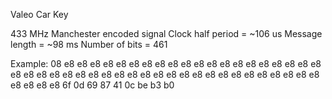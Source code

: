 Valeo Car Key

433 MHz
Manchester encoded signal
Clock half period = ~106 us
Message length = ~98 ms
Number of bits = 461

Example:
08 e8 e8 e8 e8 e8 e8 e8 e8 e8 e8 e8 e8 e8 e8 e8 e8 e8 e8 e8 e8 e8 e8 e8 e8 e8 e8 e8 e8 e8 e8 e8 e8 e8 e8 e8 e8 e8 e8 e8 e8 e8 e8 e8 e8 e8 e8 e8 e8 6f 0d 69 87 41 0c be b3 b0

